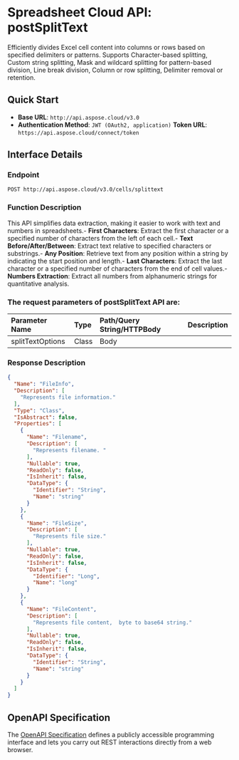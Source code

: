 
# **Spreadsheet Cloud API: postSplitText**

Efficiently divides Excel cell content into columns or rows based on specified delimiters or patterns. Supports Character-based splitting, Custom string splitting, Mask and wildcard splitting for pattern-based division, Line break division, Column or row splitting, Delimiter removal or retention. 


## **Quick Start**

- **Base URL**: `http://api.aspose.cloud/v3.0`
- **Authentication Method**: `JWT (OAuth2, application)`  **Token URL**: `https://api.aspose.cloud/connect/token`
## **Interface Details**

### **Endpoint** 

```
POST http://api.aspose.cloud/v3.0/cells/splittext
```
### **Function Description**
This API simplifies data extraction, making it easier to work with text and numbers in spreadsheets.- **First Characters**: Extract the first character or a specified number of characters from the left of each cell.- **Text Before/After/Between**: Extract text relative to specified characters or substrings.- **Any Position**: Retrieve text from any position within a string by indicating the start position and length.- **Last Characters**: Extract the last character or a specified number of characters from the end of cell values.- **Numbers Extraction**: Extract all numbers from alphanumeric strings for quantitative analysis.

### The request parameters of **postSplitText** API are: 

| Parameter Name | Type | Path/Query String/HTTPBody | Description | 
| :- | :- | :- |:- | 
|splitTextOptions|Class|Body||

### **Response Description**
```json
{
  "Name": "FileInfo",
  "Description": [
    "Represents file information."
  ],
  "Type": "Class",
  "IsAbstract": false,
  "Properties": [
    {
      "Name": "Filename",
      "Description": [
        "Represents filename. "
      ],
      "Nullable": true,
      "ReadOnly": false,
      "IsInherit": false,
      "DataType": {
        "Identifier": "String",
        "Name": "string"
      }
    },
    {
      "Name": "FileSize",
      "Description": [
        "Represents file size."
      ],
      "Nullable": true,
      "ReadOnly": false,
      "IsInherit": false,
      "DataType": {
        "Identifier": "Long",
        "Name": "long"
      }
    },
    {
      "Name": "FileContent",
      "Description": [
        "Represents file content,  byte to base64 string."
      ],
      "Nullable": true,
      "ReadOnly": false,
      "IsInherit": false,
      "DataType": {
        "Identifier": "String",
        "Name": "string"
      }
    }
  ]
}
```


## OpenAPI Specification

The [OpenAPI Specification](https://reference.aspose.cloud/cells/#/TextProcessingController/PostSplitText) defines a publicly accessible programming interface and lets you carry out REST interactions directly from a web browser.
